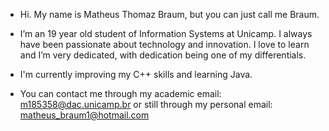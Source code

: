 - Hi. My name is Matheus Thomaz Braum, but you can just call me Braum. 


- I’m an 19 year old student of Information Systems at Unicamp. I always have been passionate about technology
and innovation. I love to learn and I’m very dedicated, with dedication being one of my differentials. 
- I'm currently improving my C++ skills and learning Java.

- You can contact me through my academic email: m185358@dac.unicamp.br or still through my personal email: matheus_braum1@hotmail.com

<!---
ThBraum/ThBraum is a ✨ special ✨ repository because its `README.md` (this file) appears on your GitHub profile.
You can click the Preview link to take a look at your changes.
--->
